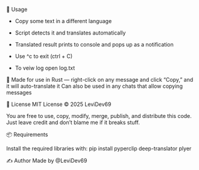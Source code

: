 🚀 Usage
- Copy some text in a different language

- Script detects it and translates automatically

- Translated result prints to console and pops up as a notification

- Use ^c to exit (ctrl + C)

- To veiw log open log.txt 

🧩 Made for use in Rust — right-click on any message and click “Copy,” and it will auto-translate it
Can also be used in any chats that allow copying messages

🪪 License
MIT License © 2025 LeviDev69

You are free to use, copy, modify, merge, publish, and distribute this code.
Just leave credit and don’t blame me if it breaks stuff. 

📦 Requirements

Install the required libraries with:
    pip install pyperclip deep-translator plyer

✍️ Author
Made by @LeviDev69
